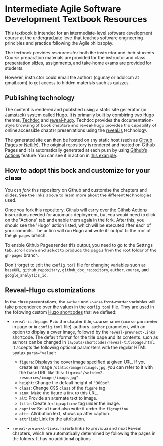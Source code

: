 # Intermediate Agile Software Development Textbook Resources

This textbook is intended for an intermediate-level software
development course at the undergraduate level that teaches software
engineering principles and practice following the Agile philosophy.

The textbook provides resources for both the instructor and their
students. Course preparation materials are provided for the instructor
and class presentation slides, assignments, and take-home exams are
provided for students.

However, instructor could email the authors (cgunay or adolocm at gmail.com) to get access to hidden materials such as quizzes.

## Publishing technology

The content is rendered and published using a static site generator
(or [Jamstack](https://jamstack.org/)) system
called [Hugo](https://gohugo.io/). It is primarily built by combining
two Hugo
themes, [Techdoc](https://themes.gohugo.io/hugo-theme-techdoc/)
and [reveal-hugo](https://themes.gohugo.io/reveal-hugo/). Techdoc
provides the documentation-style browsing of book chapters and
reveal-hugo provides the capability of online accessible chapter
presentations using the [reveal.js](https://revealjs.com/) technology.

The generated site can then be hosted on any static host (such
as [Github Pages](https://pages.github.com/)
or [Netlify](https://www.netlify.com/)). The original repository is
rendered and hosted on Github Pages and it is automatically generated
at each push by
using [Github's Actions](https://github.com/features/actions)
feature. You can see it in action in
[this example](https://soft-eng-practicum.github.io/softdev2-resources/).

## How to adopt this book and customize for your class

You can _fork_ this repository on Github and customize the chapters and
slides. See the links above to learn more about the different
technologies used.

Once you fork this repository, Github will carry over the Github
Actions instructions needed for automatic deployment, but you would
need to click on the "Actions" tab and enable them again in the
fork. After this, you should see the "Hugo" action listed, which will
be executed after each of your commits. The action will run Hugo and
write its output to the root of the `gh-pages` branch.

To enable Github Pages render this output, you need to go to the
Settings tab, scroll down and select to produce the pages from the
root folder of the `gh-pages` branch.

Don't forget to edit the `config.toml` file for changing variables
such as `baseURL`, `github_repository`, `github_doc_repository`,
`author`, `course`, and `google_analytics_id`.

## Reveal-Hugo customizations

In the class presentations, the `author` and `course` front-matter
variables will take precendence over the values in the `config.toml`
file. They are used in the following
custom
[Hugo shortcodes](https://gohugo.io/content-management/shortcodes/)
that we defined:

- `reveal-titlepage`: Puts the chapter title, course name (`course`
  parameter in page or in `config.toml` file), authors (`author`
  parameter), with an option to display a cover image, followed by the
  `reveal-prevnext-links` shortcode. The default format for the title
  page and its contents, such as authors can be changed in
  `layouts/shortcodes/reveal-titlepage.html`. It accepts the following
  optional parameters with the regular HTML syntax `param="value"`:
  - `figure`: Displays the cover image specified at given
    URL. If you create an image `/static/images/image.jpg`, you can
    refer to it with the base URL like this:
    `figure="/softdev2-resources/images/image.jpg"`.
  - `height`: Change the default height of `"300px"`.
  - `class`: Change CSS `class` of the `figure` tag.
  - `link`: Make the figure a link to this URL.
  - `alt`: Provide an alternate text to image.
  - `title`: Create a `<figcaption>` tag under the image.
  - `caption`: Set `alt` and also write it under the `figcaption`.
  - `attr`: Attribution text, shows up after caption.
  - `attrlink`: Link for the attribution.

- `reveal-prevnext-links`: Inserts links to previous and next Reveal
  chapters, which are automatically determined by following the pages
  in the folders. It has no additional options.
